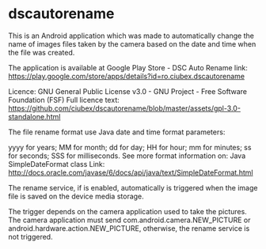 # dscautorename
This is an Android application which was made to automatically change the name of images files taken by the camera based on the date and time when the file was created.

The application is available at Google Play Store - DSC Auto Rename
link: https://play.google.com/store/apps/details?id=ro.ciubex.dscautorename

Licence: GNU General Public License v3.0 - GNU Project - Free Software Foundation (FSF)
Full licence text: https://github.com/ciubex/dscautorename/blob/master/assets/gpl-3.0-standalone.html

The file rename format use Java date and time format parameters:

yyyy for years;
MM for month;
dd for day;
HH for hour;
mm for minutes;
ss for seconds;
SSS for milliseconds.
See more format information on: Java SimpleDateFormat class
Link: http://docs.oracle.com/javase/6/docs/api/java/text/SimpleDateFormat.html

The rename service, if is enabled, automatically is triggered when the image file is saved on the device media storage.

The trigger depends on the camera application used to take the pictures. The camera application must send com.android.camera.NEW_PICTURE or android.hardware.action.NEW_PICTURE, otherwise, the rename service is not triggered.
